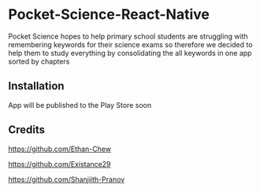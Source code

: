# Pocket-Science-React-Native

Pocket Science hopes to help primary school students are struggling with remembering keywords for their science exams so therefore we decided to help them to study everything by consolidating the all keywords in one app sorted by chapters


## Installation
App will be published to the Play Store soon

## Credits
https://github.com/Ethan-Chew

https://github.com/Existance29

https://github.com/Shanjiith-Pranov
